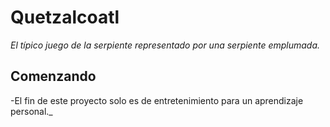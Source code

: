 # Quetzalcoatl
_El típico juego de la serpiente representado por una serpiente emplumada._

## Comenzando
-El fin de este proyecto solo es de entretenimiento para un aprendizaje personal._